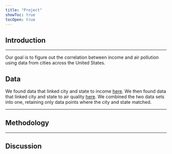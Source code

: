 ```yaml
---
title: "Project"
showToc: true
tocOpen: true
---
```


## Introduction

---
Our goal is to figure out the correlation between income and air pollution using data from cities across the United States.

## Data
We found data that linked city and state to income [here](https://api.census.gov/data/2023/acs/acs5?get=NAME,B19013_001E&for=place:*&in=state:*). We then found data that linked city and state to air quality [here](https://www.epa.gov/air-trends/air-quality-cities-and-counties). We combined the two data sets into one, retaining only data points where the city and state matched. 

---

## Methodology

---

## Discussion

  </div>
</div>
